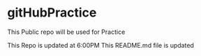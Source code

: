 # gitHubPractice
This Public repo will be used for Practice

This Repo is updated at 6:00PM
This README.md file is updated
